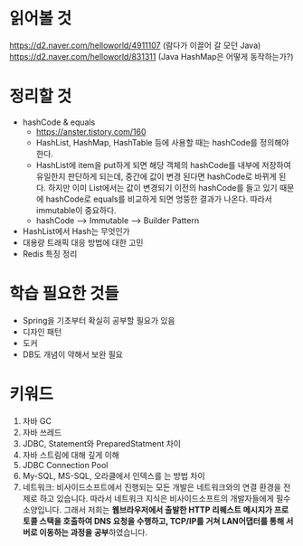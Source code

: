 # 읽어볼 것
https://d2.naver.com/helloworld/4911107 (람다가 이끌어 갈 모던 Java)
https://d2.naver.com/helloworld/831311 (Java HashMap은 어떻게 동작하는가?)


# 정리할 것
- hashCode & equals
  - https://anster.tistory.com/160
  - HashList, HashMap, HashTable 등에 사용할 때는 hashCode를 정의해야한다.
  - HashList에 item을 put하게 되면 해당 객체의 hashCode를 내부에 저장하여 유일한지 판단하게 되는데, 중간에 값이 변경 된다면 hashCode로 바뀌게 된다. 하지만 이미 List에서는 값이 변경되기 이전의 hashCode를 들고 있기 때문에 hashCode로 equals를 비교하게 되면 엉뚱한 결과가 나온다. 따라서 immutable이 중요하다.
  - hashCode --> Immutable --> Builder Pattern
- HashList에서 Hash는 무엇인가
- 대용량 트래픽 대응 방법에 대한 고민
- Redis 특징 정리


# 학습 필요한 것들

- Spring을 기초부터 확실히 공부할 필요가 있음
- 디자인 패턴
- 도커
- DB도 개념이 약해서 보완 필요


# 키워드

1. 자바 GC
2. 자바 쓰레드
3. JDBC, Statement와 PreparedStatment 차이
4. 자바 스트림에 대해 깊게 이해
5. JDBC Connection Pool
6. My-SQL, MS-SQL, 오라클에서 인덱스를 는 방법 차이
7. 네트워크: 비사이드소프트에서 진행되는 모든 개발은 네트워크와의 연결 환경을 전제로 하고 있습니다. 따라서 네트워크 지식은 비사이드소프트의 개발자들에게 필수 소양입니다. 그래서 저희는 <b>웹브라우저에서 출발한 HTTP 리퀘스트 메시지가 프로토콜 스택을 호출하여 DNS 요청을 수행하고, TCP/IP를 거쳐 LAN어댑터를 통해 서버로 이동하는 과정을 공부</b>하였습니다.
